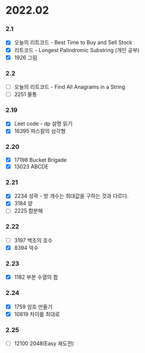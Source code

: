 # 2022.02

### 2.1
- [x] 오늘의 리트코드 - Best Time to Buy and Sell Stock
- [x] 리트코드 - Longest Palindromic Substring (개인 공부)
- [x] 1926 그림

### 2.2
- [ ] 오늘의 리트코드 - Find All Anagrams in a String
- [ ] 2251 물통 

### 2.19
- [x] Leet code - dp 설명 읽기
- [x] 16395 파스칼의 삼각형

### 2.20
- [x] 17198 Bucket Brigade
- [x] 13023 ABCDE

### 2.21
- [x] 2234 성곽 - 방 개수는 최대값을 구하는 것과 다르다.
- [x] 3184 양
- [ ] 2225 합분해

### 2.22

- [ ] 3197 백조의 호수
- [x] 8394 악수

### 2.23
- [x] 1182 부분 수열의 합

### 2.24
- [x] 1759 암호 만들기
- [x] 10819 차이를 최대로

### 2.25
- [ ] 12100 2048(Easy 재도전)
